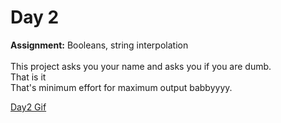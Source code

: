 # Day 2
**Assignment:** Booleans, string interpolation <br>
<br>
This project asks you your name and asks you if you are dumb.<br>
That is it<br>
That's minimum effort for maximum output babbyyyy.<br>

[Day2 Gif](https://github.com/BerkGozek/HackingWithSwift/blob/a98a01025baf941316d27a3ec07cef1a409fca57/ReadmeGifs/Day2.gif)
